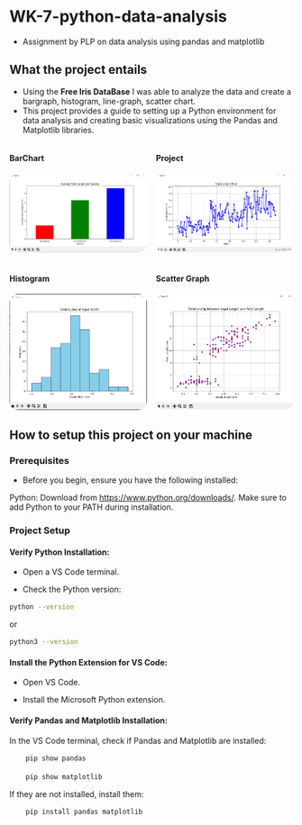 # WK-7-python-data-analysis

- Assignment by PLP on data analysis using pandas and matplotlib

## What the project entails
 - Using the **Free Iris DataBase** I was able to analyze the data and create a bargraph, histogram, line-graph, scatter chart.
 - This project provides a guide to setting up a Python environment for data analysis and creating basic visualizations using the   Pandas and Matplotlib libraries. 

 <div class="outputs">
    <div class = output-box>
        <h4> BarChart</h4>
        <img src = "./Bar-Chart.PNG" alt = "barchart">
    </div>
     <div class = output-box>
        <h4> Project</h4>
        <img src = "./Screenshot.PNG" alt = "">
    </div>
     <div class = output-box>
        <h4> Histogram</h4>
        <img src = "./Histogram.PNG" alt = "">
    </div>
     <div class = output-box>
        <h4> Scatter Graph</h4>
        <img src = "./ScatterGraph.PNG" alt = "">
    </div>
    
 </div>

 <style>
    .outputs{
        display:grid;
        grid-template-columns:1fr 1fr;
        gap:1rem;
    }
    .output-box img{
        border-radius:15px;
    }
 </style>

 ## How to setup this project on your machine

 ### Prerequisites

- Before you begin, ensure you have the following installed:

Python: Download from  https://www.python.org/downloads/.  Make sure to add Python to your PATH during installation.

### Project Setup

#### Verify Python Installation:

   - Open a VS Code terminal.

   - Check the Python version:  

```bash 
python --version
``` 
or 

```bash 
python3 --version
``` 

#### Install the Python Extension for VS Code:

- Open VS Code.

- Install the Microsoft Python extension.

#### Verify Pandas and Matplotlib Installation:

In the VS Code terminal, check if Pandas and Matplotlib are installed:
```bash
    pip show pandas
    
    pip show matplotlib
```

If they are not installed, install them: 

```bash
    pip install pandas matplotlib
```